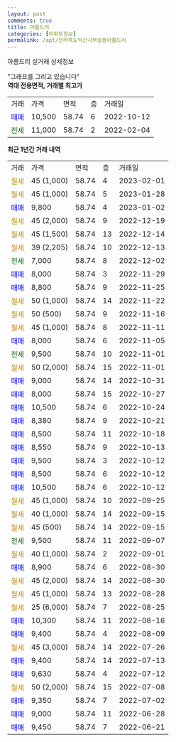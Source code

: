 ```yaml
---
layout: post
comments: true
title: 아름드리
categories: [아파트정보]
permalink: /apt/전라북도익산시부송동아름드리
---
```


아름드리 실거래 상세정보

<script type="text/javascript">
  google.charts.load('current', {'packages':['line', 'corechart']});
  google.charts.setOnLoadCallback(drawChart);

  function drawChart() {
    var data = new google.visualization.DataTable();
    data.addColumn('date', '거래일');
    data.addColumn('number', "매매");
    data.addColumn('number', "전세");
    data.addColumn('number', "전매");

    data.addRows([[new Date(Date.parse("2023-02-01")), null, null, null], [new Date(Date.parse("2023-01-28")), null, null, null], [new Date(Date.parse("2023-01-02")), 9800, null, null], [new Date(Date.parse("2022-12-19")), null, null, null], [new Date(Date.parse("2022-12-14")), null, null, null], [new Date(Date.parse("2022-12-13")), null, null, null], [new Date(Date.parse("2022-12-02")), null, 7000, null], [new Date(Date.parse("2022-11-29")), 8000, null, null], [new Date(Date.parse("2022-11-25")), 8800, null, null], [new Date(Date.parse("2022-11-22")), null, null, null], [new Date(Date.parse("2022-11-16")), null, null, null], [new Date(Date.parse("2022-11-11")), null, null, null], [new Date(Date.parse("2022-11-05")), 8000, null, null], [new Date(Date.parse("2022-11-01")), null, 9500, null], [new Date(Date.parse("2022-11-01")), null, null, null], [new Date(Date.parse("2022-10-31")), 9000, null, null], [new Date(Date.parse("2022-10-27")), 8000, null, null], [new Date(Date.parse("2022-10-24")), 10500, null, null], [new Date(Date.parse("2022-10-21")), 8380, null, null], [new Date(Date.parse("2022-10-18")), 8500, null, null], [new Date(Date.parse("2022-10-13")), 8550, null, null], [new Date(Date.parse("2022-10-12")), 9500, null, null], [new Date(Date.parse("2022-10-12")), 8500, null, null], [new Date(Date.parse("2022-10-12")), 10500, null, null], [new Date(Date.parse("2022-09-25")), null, null, null], [new Date(Date.parse("2022-09-15")), null, null, null], [new Date(Date.parse("2022-09-15")), null, null, null], [new Date(Date.parse("2022-09-07")), null, 9500, null], [new Date(Date.parse("2022-09-01")), null, null, null], [new Date(Date.parse("2022-08-30")), 8900, null, null], [new Date(Date.parse("2022-08-30")), null, null, null], [new Date(Date.parse("2022-08-28")), null, null, null], [new Date(Date.parse("2022-08-25")), null, null, null], [new Date(Date.parse("2022-08-16")), 10300, null, null], [new Date(Date.parse("2022-08-09")), 9400, null, null], [new Date(Date.parse("2022-07-26")), null, null, null], [new Date(Date.parse("2022-07-13")), 9400, null, null], [new Date(Date.parse("2022-07-12")), 9630, null, null], [new Date(Date.parse("2022-07-08")), null, null, null], [new Date(Date.parse("2022-07-02")), 9350, null, null], [new Date(Date.parse("2022-06-28")), 9000, null, null], [new Date(Date.parse("2022-06-21")), 9450, null, null]]);

    var options = {
      hAxis: {
        format: 'yyyy/MM/dd'
      },    
      lineWidth: 0,
      pointsVisible: true,    
      title: '최근 1년간 유형별 실거래가 분포',
      legend: { position: 'bottom' }
    };

    var formatter = new google.visualization.NumberFormat({pattern:'###,###'} );
    formatter.format(data, 1);
    formatter.format(data, 2);
    
    setTimeout(function() {
        var chart = new google.visualization.LineChart(document.getElementById('columnchart_material'));
        chart.draw(data, (options));
        document.getElementById('loading').style.display = 'none';
    }, 200);
  }
</script>


<div id="loading" style="z-index:20; display: block; margin-left: 0px">"그래프를 그리고 있습니다"</div>
<div id="columnchart_material" style="width: 95%; margin-left: 0px; display: block"></div>
<!-- contents start -->
<b>역대 전용면적, 거래별 최고가</b>
<table class="sortable">
    <tr>
      <td>거래</td>
      <td>가격</td>
      <td>면적</td>
      <td>층</td>
      <td>거래일</td>
    </tr>
        <tr>
          <td><a style="color: blue">매매</a></td>
          <td>10,500</td>
          <td>58.74</td>
          <td>6</td>
          <td>2022-10-12</td>
        </tr>        
        <tr>
              <td><a style="color: darkgreen">전세</a></td>
              <td>11,000</td>
              <td>58.74</td>
              <td>2</td>
              <td>2022-02-04</td>
            </tr>        
    
</table>

<b>최근 1년간 거래 내역</b>

<table class="sortable">
    <tr>
      <td>거래</td>
      <td>가격</td>
      <td>면적</td>
      <td>층</td>
      <td>거래일</td>
    </tr>
    <tr>
      <td><a style="color: darkgoldenrod">월세</a></td>
      <td>45 (1,000)</td>
      <td>58.74</td>
      <td>4</td>
      <td>2023-02-01</td>
    </tr>          <tr>
      <td><a style="color: darkgoldenrod">월세</a></td>
      <td>45 (1,000)</td>
      <td>58.74</td>
      <td>5</td>
      <td>2023-01-28</td>
    </tr>          <tr>
      <td><a style="color: blue">매매</a></td>
      <td>9,800</td>
      <td>58.74</td>
      <td>4</td>
      <td>2023-01-02</td>
    </tr>          <tr>
      <td><a style="color: darkgoldenrod">월세</a></td>
      <td>45 (2,000)</td>
      <td>58.74</td>
      <td>9</td>
      <td>2022-12-19</td>
    </tr>          <tr>
      <td><a style="color: darkgoldenrod">월세</a></td>
      <td>45 (1,500)</td>
      <td>58.74</td>
      <td>13</td>
      <td>2022-12-14</td>
    </tr>          <tr>
      <td><a style="color: darkgoldenrod">월세</a></td>
      <td>39 (2,205)</td>
      <td>58.74</td>
      <td>10</td>
      <td>2022-12-13</td>
    </tr>          <tr>
      <td><a style="color: darkgreen">전세</a></td>
      <td>7,000</td>
      <td>58.74</td>
      <td>8</td>
      <td>2022-12-02</td>
    </tr>          <tr>
      <td><a style="color: blue">매매</a></td>
      <td>8,000</td>
      <td>58.74</td>
      <td>3</td>
      <td>2022-11-29</td>
    </tr>          <tr>
      <td><a style="color: blue">매매</a></td>
      <td>8,800</td>
      <td>58.74</td>
      <td>9</td>
      <td>2022-11-25</td>
    </tr>          <tr>
      <td><a style="color: darkgoldenrod">월세</a></td>
      <td>50 (1,000)</td>
      <td>58.74</td>
      <td>14</td>
      <td>2022-11-22</td>
    </tr>          <tr>
      <td><a style="color: darkgoldenrod">월세</a></td>
      <td>50 (500)</td>
      <td>58.74</td>
      <td>9</td>
      <td>2022-11-16</td>
    </tr>          <tr>
      <td><a style="color: darkgoldenrod">월세</a></td>
      <td>45 (1,000)</td>
      <td>58.74</td>
      <td>8</td>
      <td>2022-11-11</td>
    </tr>          <tr>
      <td><a style="color: blue">매매</a></td>
      <td>8,000</td>
      <td>58.74</td>
      <td>6</td>
      <td>2022-11-05</td>
    </tr>          <tr>
      <td><a style="color: darkgreen">전세</a></td>
      <td>9,500</td>
      <td>58.74</td>
      <td>10</td>
      <td>2022-11-01</td>
    </tr>          <tr>
      <td><a style="color: darkgoldenrod">월세</a></td>
      <td>50 (2,000)</td>
      <td>58.74</td>
      <td>15</td>
      <td>2022-11-01</td>
    </tr>          <tr>
      <td><a style="color: blue">매매</a></td>
      <td>9,000</td>
      <td>58.74</td>
      <td>14</td>
      <td>2022-10-31</td>
    </tr>          <tr>
      <td><a style="color: blue">매매</a></td>
      <td>8,000</td>
      <td>58.74</td>
      <td>15</td>
      <td>2022-10-27</td>
    </tr>          <tr>
      <td><a style="color: blue">매매</a></td>
      <td>10,500</td>
      <td>58.74</td>
      <td>6</td>
      <td>2022-10-24</td>
    </tr>          <tr>
      <td><a style="color: blue">매매</a></td>
      <td>8,380</td>
      <td>58.74</td>
      <td>9</td>
      <td>2022-10-21</td>
    </tr>          <tr>
      <td><a style="color: blue">매매</a></td>
      <td>8,500</td>
      <td>58.74</td>
      <td>11</td>
      <td>2022-10-18</td>
    </tr>          <tr>
      <td><a style="color: blue">매매</a></td>
      <td>8,550</td>
      <td>58.74</td>
      <td>9</td>
      <td>2022-10-13</td>
    </tr>          <tr>
      <td><a style="color: blue">매매</a></td>
      <td>9,500</td>
      <td>58.74</td>
      <td>3</td>
      <td>2022-10-12</td>
    </tr>          <tr>
      <td><a style="color: blue">매매</a></td>
      <td>8,500</td>
      <td>58.74</td>
      <td>6</td>
      <td>2022-10-12</td>
    </tr>          <tr>
      <td><a style="color: blue">매매</a></td>
      <td>10,500</td>
      <td>58.74</td>
      <td>6</td>
      <td>2022-10-12</td>
    </tr>          <tr>
      <td><a style="color: darkgoldenrod">월세</a></td>
      <td>45 (1,000)</td>
      <td>58.74</td>
      <td>10</td>
      <td>2022-09-25</td>
    </tr>          <tr>
      <td><a style="color: darkgoldenrod">월세</a></td>
      <td>40 (1,000)</td>
      <td>58.74</td>
      <td>14</td>
      <td>2022-09-15</td>
    </tr>          <tr>
      <td><a style="color: darkgoldenrod">월세</a></td>
      <td>45 (500)</td>
      <td>58.74</td>
      <td>14</td>
      <td>2022-09-15</td>
    </tr>          <tr>
      <td><a style="color: darkgreen">전세</a></td>
      <td>9,500</td>
      <td>58.74</td>
      <td>11</td>
      <td>2022-09-07</td>
    </tr>          <tr>
      <td><a style="color: darkgoldenrod">월세</a></td>
      <td>40 (1,000)</td>
      <td>58.74</td>
      <td>2</td>
      <td>2022-09-01</td>
    </tr>          <tr>
      <td><a style="color: blue">매매</a></td>
      <td>8,900</td>
      <td>58.74</td>
      <td>6</td>
      <td>2022-08-30</td>
    </tr>          <tr>
      <td><a style="color: darkgoldenrod">월세</a></td>
      <td>45 (2,000)</td>
      <td>58.74</td>
      <td>14</td>
      <td>2022-08-30</td>
    </tr>          <tr>
      <td><a style="color: darkgoldenrod">월세</a></td>
      <td>45 (1,000)</td>
      <td>58.74</td>
      <td>13</td>
      <td>2022-08-28</td>
    </tr>          <tr>
      <td><a style="color: darkgoldenrod">월세</a></td>
      <td>25 (6,000)</td>
      <td>58.74</td>
      <td>7</td>
      <td>2022-08-25</td>
    </tr>          <tr>
      <td><a style="color: blue">매매</a></td>
      <td>10,300</td>
      <td>58.74</td>
      <td>11</td>
      <td>2022-08-16</td>
    </tr>          <tr>
      <td><a style="color: blue">매매</a></td>
      <td>9,400</td>
      <td>58.74</td>
      <td>4</td>
      <td>2022-08-09</td>
    </tr>          <tr>
      <td><a style="color: darkgoldenrod">월세</a></td>
      <td>45 (3,000)</td>
      <td>58.74</td>
      <td>14</td>
      <td>2022-07-26</td>
    </tr>          <tr>
      <td><a style="color: blue">매매</a></td>
      <td>9,400</td>
      <td>58.74</td>
      <td>14</td>
      <td>2022-07-13</td>
    </tr>          <tr>
      <td><a style="color: blue">매매</a></td>
      <td>9,630</td>
      <td>58.74</td>
      <td>4</td>
      <td>2022-07-12</td>
    </tr>          <tr>
      <td><a style="color: darkgoldenrod">월세</a></td>
      <td>50 (2,000)</td>
      <td>58.74</td>
      <td>15</td>
      <td>2022-07-08</td>
    </tr>          <tr>
      <td><a style="color: blue">매매</a></td>
      <td>9,350</td>
      <td>58.74</td>
      <td>7</td>
      <td>2022-07-02</td>
    </tr>          <tr>
      <td><a style="color: blue">매매</a></td>
      <td>9,000</td>
      <td>58.74</td>
      <td>11</td>
      <td>2022-06-28</td>
    </tr>          <tr>
      <td><a style="color: blue">매매</a></td>
      <td>9,450</td>
      <td>58.74</td>
      <td>7</td>
      <td>2022-06-21</td>
    </tr>      </table>
<!-- contents end -->    

